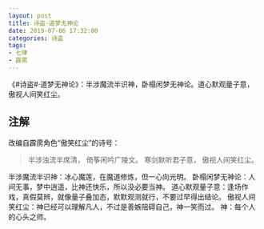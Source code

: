 ```yaml
---
layout: post
title: 诗盗·道梦无神论
date: 2019-07-06 17:32:00
categories: 诗盗
tags:
- 七律
- 霹雳
---
```

《#诗盗#·道梦无神论》：半涉魔流半识神，卧榻闲梦无神论。道心默观量子意，傲视人间笑红尘。

## 注解

改编自霹雳角色“傲笑红尘”的诗号：

> 半涉浊流半席清，
> 倚筝闲吟广陵文。
> 寒剑默听君子意，
> 傲视人间笑红尘。

半涉魔流半识神：冰心魔莲，在魔道修炼，但一心向光明。
卧榻闲梦无神论：人间无事，梦中逍遥，比神还快乐，所以没必要当神。
道心默观量子意：逢场作戏，真假莫辨，就像量子叠加态，默默观测就行，不要过早得出结论。
傲视人间笑红尘：神已经可以理解凡人，不过是善嫉阻碍自己，神一笑而过。
神：每个人的心头之师。
